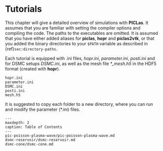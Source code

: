 # Tutorials

This chapter will give a detailed overview of simulations with **PICLas**.
It assumes that you are familiar with setting the compiler options and compiling the code.
The paths to the executables are omitted. It is assumed that you have either added aliases for **piclas**,
**hopr** and **piclas2vtk**, or that you added the binary directories to your `$PATH` variable as
described in {ref}`sec:directory-paths`.

Each tutorial is equipped with .ini files, *hopr.ini*, *parameter.ini*, *posti.ini* and for DSMC setups *DSMC.ini*,
as well as the mesh file *\*\_mesh.h5* in the HDF5 format (created with **hopr**).

    hopr.ini
    parameter.ini
    DSMC.ini
    posti.ini
    mesh.h5

It is suggested to copy each folder to a new directory, where you can run and modify the parameter (*.ini) files.



```{toctree}
---
maxdepth: 2
caption: Table of Contents
---
pic-poisson-plasma-wave/pic-poisson-plasma-wave.md
dsmc-reservoir/dsmc-reservoir.md
dsmc-cone/dsmc-cone.md
```
